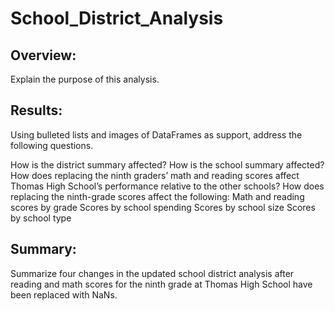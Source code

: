 # School_District_Analysis

## Overview: 
Explain the purpose of this analysis.

## Results: 
Using bulleted lists and images of DataFrames as support, address the following questions.

How is the district summary affected?
How is the school summary affected?
How does replacing the ninth graders’ math and reading scores affect Thomas High School’s performance relative to the other schools?
How does replacing the ninth-grade scores affect the following:
Math and reading scores by grade
Scores by school spending
Scores by school size
Scores by school type

## Summary: 
Summarize four changes in the updated school district analysis after reading and math scores for the ninth grade at Thomas High School have been replaced with NaNs.
